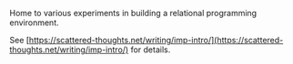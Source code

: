 Home to various experiments in building a relational programming environment.

See [https://scattered-thoughts.net/writing/imp-intro/](https://scattered-thoughts.net/writing/imp-intro/) for details.
